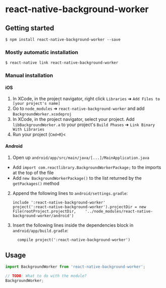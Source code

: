 # react-native-background-worker

## Getting started

`$ npm install react-native-background-worker --save`

### Mostly automatic installation

`$ react-native link react-native-background-worker`

### Manual installation


#### iOS

1. In XCode, in the project navigator, right click `Libraries` ➜ `Add Files to [your project's name]`
2. Go to `node_modules` ➜ `react-native-background-worker` and add `BackgroundWorker.xcodeproj`
3. In XCode, in the project navigator, select your project. Add `libBackgroundWorker.a` to your project's `Build Phases` ➜ `Link Binary With Libraries`
4. Run your project (`Cmd+R`)<

#### Android

1. Open up `android/app/src/main/java/[...]/MainApplication.java`
  - Add `import com.reactlibrary.BackgroundWorkerPackage;` to the imports at the top of the file
  - Add `new BackgroundWorkerPackage()` to the list returned by the `getPackages()` method
2. Append the following lines to `android/settings.gradle`:
  	```
  	include ':react-native-background-worker'
  	project(':react-native-background-worker').projectDir = new File(rootProject.projectDir, 	'../node_modules/react-native-background-worker/android')
  	```
3. Insert the following lines inside the dependencies block in `android/app/build.gradle`:
  	```
      compile project(':react-native-background-worker')
  	```


## Usage
```javascript
import BackgroundWorker from 'react-native-background-worker';

// TODO: What to do with the module?
BackgroundWorker;
```
